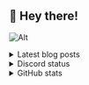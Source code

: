 ## 👋 Hey there!

![Alt](https://komarev.com/ghpvc/?username=rv178&&color=5E81AC&label=Profile%20views%20since%20June%203%202022)

<details>
<summary>Latest blog posts</summary>

<!-- BLOG-POST-LIST:START -->
- [Hyperbola Quintessence in Rust](https://rv178.is-a.dev/posts/hyperbola-quintessence-in-rust/)
- [Bitboards in Rust](https://rv178.is-a.dev/posts/bitboards-in-rust/)
- [Yew.rs With TailwindCSS](https://rv178.is-a.dev/posts/yew-rs-with-tailwind/)
- [Switching to Wayland](https://rv178.is-a.dev/posts/switching-to-wayland/)
- [Writing a Build Automation Tool](https://rv178.is-a.dev/posts/writing-a-build-automation-tool/)
<!-- BLOG-POST-LIST:END -->

</details>

<details>
<summary>Discord status</summary>
<img src="https://plug.ninja/theme-1/758991567695642644" alt="Discord status" width="58%"/>
</details>

<details>
<summary>GitHub stats</summary>

![stats](https://github-readme-stats.vercel.app/api/top-langs/?username=rv178&layout=compact&langs_count=10&theme=nord&hide_border=true)
![stats](https://github-readme-stats.vercel.app/api?username=rv178&count_private=true&theme=nord&hide_border=true&show_icons=true)

</details>
